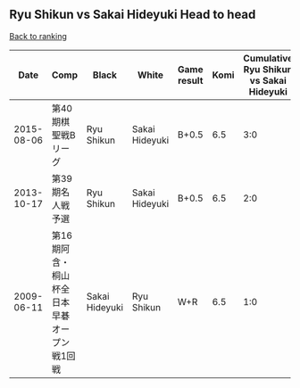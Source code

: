 ## Ryu Shikun vs Sakai Hideyuki Head to head

[Back to ranking](../../index.md)




| **Date** | **Comp** | **Black** | **White** | **Game result** | **Komi** | **Cumulative Ryu Shikun vs Sakai Hideyuki** | **Ryu Shikun streak** | **Sakai Hideyuki streak** | 
| --- | --- | --- | --- | --- | --- | --- | --- | --- |
| 2015-08-06 | 第40期棋聖戦Bリーグ | Ryu Shikun | Sakai Hideyuki | B+0.5 | 6.5 | 3:0 | 3 | 0 | 
| 2013-10-17 | 第39期名人戦予選 | Ryu Shikun | Sakai Hideyuki | B+0.5 | 6.5 | 2:0 | 2 | 0 | 
| 2009-06-11 | 第16期阿含・桐山杯全日本早碁オープン戦1回戦 | Sakai Hideyuki | Ryu Shikun | W+R | 6.5 | 1:0 | 1 | 0 |




